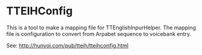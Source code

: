 TTEIHConfig
===========

This is a tool to make a mapping file for TTEnglishInpurHelper.
The mapping file is configuration to convert from Arpabet sequence to voicebank entry.

See: http://hunyoi.com/pub/tteih/tteihconfig.html

